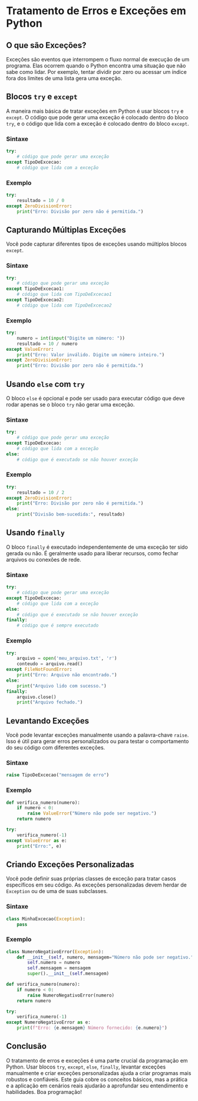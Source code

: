 # Tratamento de Erros e Exceções em Python

## O que são Exceções?

Exceções são eventos que interrompem o fluxo normal de execução de um programa. Elas ocorrem quando o Python encontra uma situação que não sabe como lidar. Por exemplo, tentar dividir por zero ou acessar um índice fora dos limites de uma lista gera uma exceção.

## Blocos `try` e `except`

A maneira mais básica de tratar exceções em Python é usar blocos `try` e `except`. O código que pode gerar uma exceção é colocado dentro do bloco `try`, e o código que lida com a exceção é colocado dentro do bloco `except`.

### Sintaxe

```python
try:
    # código que pode gerar uma exceção
except TipoDeExcecao:
    # código que lida com a exceção
```

### Exemplo

```python
try:
    resultado = 10 / 0
except ZeroDivisionError:
    print("Erro: Divisão por zero não é permitida.")
```

## Capturando Múltiplas Exceções

Você pode capturar diferentes tipos de exceções usando múltiplos blocos `except`.

### Sintaxe

```python
try:
    # código que pode gerar uma exceção
except TipoDeExcecao1:
    # código que lida com TipoDeExcecao1
except TipoDeExcecao2:
    # código que lida com TipoDeExcecao2
```

### Exemplo

```python
try:
    numero = int(input("Digite um número: "))
    resultado = 10 / numero
except ValueError:
    print("Erro: Valor inválido. Digite um número inteiro.")
except ZeroDivisionError:
    print("Erro: Divisão por zero não é permitida.")
```

## Usando `else` com `try`

O bloco `else` é opcional e pode ser usado para executar código que deve rodar apenas se o bloco `try` não gerar uma exceção.

### Sintaxe

```python
try:
    # código que pode gerar uma exceção
except TipoDeExcecao:
    # código que lida com a exceção
else:
    # código que é executado se não houver exceção
```

### Exemplo

```python
try:
    resultado = 10 / 2
except ZeroDivisionError:
    print("Erro: Divisão por zero não é permitida.")
else:
    print("Divisão bem-sucedida:", resultado)
```

## Usando `finally`

O bloco `finally` é executado independentemente de uma exceção ter sido gerada ou não. É geralmente usado para liberar recursos, como fechar arquivos ou conexões de rede.

### Sintaxe

```python
try:
    # código que pode gerar uma exceção
except TipoDeExcecao:
    # código que lida com a exceção
else:
    # código que é executado se não houver exceção
finally:
    # código que é sempre executado
```

### Exemplo

```python
try:
    arquivo = open('meu_arquivo.txt', 'r')
    conteudo = arquivo.read()
except FileNotFoundError:
    print("Erro: Arquivo não encontrado.")
else:
    print("Arquivo lido com sucesso.")
finally:
    arquivo.close()
    print("Arquivo fechado.")
```

## Levantando Exceções

Você pode levantar exceções manualmente usando a palavra-chave `raise`. Isso é útil para gerar erros personalizados ou para testar o comportamento do seu código com diferentes exceções.

### Sintaxe

```python
raise TipoDeExcecao("mensagem de erro")
```

### Exemplo

```python
def verifica_numero(numero):
    if numero < 0:
        raise ValueError("Número não pode ser negativo.")
    return numero

try:
    verifica_numero(-1)
except ValueError as e:
    print("Erro:", e)
```

## Criando Exceções Personalizadas

Você pode definir suas próprias classes de exceção para tratar casos específicos em seu código. As exceções personalizadas devem herdar de `Exception` ou de uma de suas subclasses.

### Sintaxe

```python
class MinhaExcecao(Exception):
    pass
```

### Exemplo

```python
class NumeroNegativoError(Exception):
    def __init__(self, numero, mensagem="Número não pode ser negativo."):
        self.numero = numero
        self.mensagem = mensagem
        super().__init__(self.mensagem)

def verifica_numero(numero):
    if numero < 0:
        raise NumeroNegativoError(numero)
    return numero

try:
    verifica_numero(-1)
except NumeroNegativoError as e:
    print(f"Erro: {e.mensagem} Número fornecido: {e.numero}")
```

## Conclusão

O tratamento de erros e exceções é uma parte crucial da programação em Python. Usar blocos `try`, `except`, `else`, `finally`, levantar exceções manualmente e criar exceções personalizadas ajuda a criar programas mais robustos e confiáveis. Este guia cobre os conceitos básicos, mas a prática e a aplicação em cenários reais ajudarão a aprofundar seu entendimento e habilidades. Boa programação!